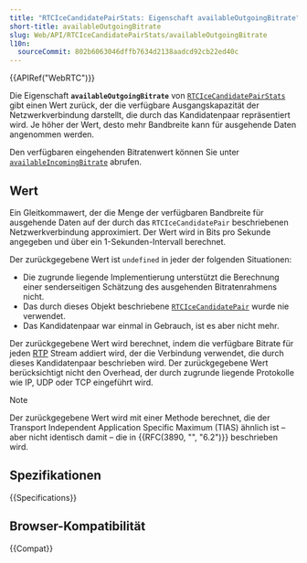 ```yaml
---
title: "RTCIceCandidatePairStats: Eigenschaft availableOutgoingBitrate"
short-title: availableOutgoingBitrate
slug: Web/API/RTCIceCandidatePairStats/availableOutgoingBitrate
l10n:
  sourceCommit: 802b6063046dffb7634d2138aadcd92cb22ed40c
---
```


{{APIRef("WebRTC")}}

Die Eigenschaft **`availableOutgoingBitrate`** von [`RTCIceCandidatePairStats`](/de/docs/Web/API/RTCIceCandidatePairStats) gibt einen Wert zurück, der die verfügbare Ausgangskapazität der Netzwerkverbindung darstellt, die durch das Kandidatenpaar repräsentiert wird. Je höher der Wert, desto mehr Bandbreite kann für ausgehende Daten angenommen werden.

Den verfügbaren eingehenden Bitratenwert können Sie unter [`availableIncomingBitrate`](/de/docs/Web/API/RTCIceCandidatePairStats/availableIncomingBitrate) abrufen.

## Wert

Ein Gleitkommawert, der die Menge der verfügbaren Bandbreite für ausgehende Daten auf der durch das `RTCIceCandidatePair` beschriebenen Netzwerkverbindung approximiert. Der Wert wird in Bits pro Sekunde angegeben und über ein 1-Sekunden-Intervall berechnet.

Der zurückgegebene Wert ist `undefined` in jeder der folgenden Situationen:

- Die zugrunde liegende Implementierung unterstützt die Berechnung einer senderseitigen Schätzung des ausgehenden Bitratenrahmens nicht.
- Das durch dieses Objekt beschriebene [`RTCIceCandidatePair`](/de/docs/Web/API/RTCIceCandidatePair) wurde nie verwendet.
- Das Kandidatenpaar war einmal in Gebrauch, ist es aber nicht mehr.

Der zurückgegebene Wert wird berechnet, indem die verfügbare Bitrate für jeden [RTP](/de/docs/Glossary/RTP) Stream addiert wird, der die Verbindung verwendet, die durch dieses Kandidatenpaar beschrieben wird. Der zurückgegebene Wert berücksichtigt nicht den Overhead, der durch zugrunde liegende Protokolle wie IP, UDP oder TCP eingeführt wird.

> [!NOTE]
> Der zurückgegebene Wert wird mit einer Methode berechnet, die der Transport Independent Application Specific Maximum (TIAS) ähnlich ist – aber nicht identisch damit – die in {{RFC(3890, "", "6.2")}} beschrieben wird.

## Spezifikationen

{{Specifications}}

## Browser-Kompatibilität

{{Compat}}
